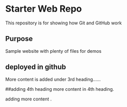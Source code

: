 # Starter Web Repo

This repository is for showing how Git and GitHub work

## Purpose

Sample website with plenty of files for demos

## deployed in github

More content is added under 3rd heading......

##adding 4th heading
more content in 4th heading.

adding more content .